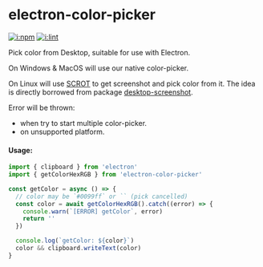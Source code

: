 # electron-color-picker

[![i:npm]][l:npm]
[![i:lint]][l:lint]

Pick color from Desktop, suitable for use with Electron.

On Windows & MacOS will use our native color-picker.

On Linux will use [SCROT][l:scrot] to get screenshot and pick color from it.
The idea is directly borrowed from package [desktop-screenshot][l:desktop-screenshot].

Error will be thrown:
- when try to start multiple color-picker.
- on unsupported platform.

#### Usage:

```js
import { clipboard } from 'electron'
import { getColorHexRGB } from 'electron-color-picker'

const getColor = async () => {
  // color may be `#0099ff` or `` (pick cancelled)
  const color = await getColorHexRGB().catch((error) => {
    console.warn(`[ERROR] getColor`, error)
    return ''
  })

  console.log(`getColor: ${color}`)
  color && clipboard.writeText(color)
}
```

[i:npm]: https://img.shields.io/npm/v/electron-color-picker.svg
[l:npm]: https://www.npmjs.com/package/electron-color-picker
[i:lint]: https://img.shields.io/badge/code_style-standard-brightgreen.svg
[l:lint]: https://standardjs.com
[l:scrot]: https://en.wikipedia.org/wiki/Scrot
[l:desktop-screenshot]: https://www.npmjs.com/package/desktop-screenshot
